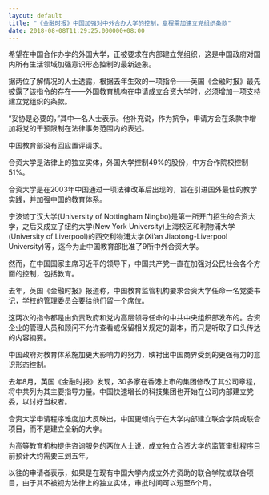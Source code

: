 ```yaml
---
layout: default
title: "《金融时报》中国加强对中外合办大学的控制，章程需加建立党组织条款"
date: 2018-08-08T11:29:25.000000+08:00
---
```


希望在中国合作办学的外国大学，正被要求在内部建立党组织，这是中国政府对国内所有生活领域加强意识形态控制的最新迹象。

据两位了解情况的人士透露，根据去年生效的一项指令——英国《金融时报》最先披露了该指令的存在——外国教育机构在申请成立合资大学时，必须增加一项支持建立党组织的条款。

“妥协是必要的，”其中一名人士表示。他补充说，作为抗争，申请方会在条款中增加将党的干预限制在法律事务范围内的表述。

中国教育部没有回应置评请求。

合资大学是法律上的独立实体，外国大学控制49%的股份，中方合作院校控制51%。

合资大学是在2003年中国通过一项法律改革后出现的，旨在引进国外最佳的教学实践，并加强中国的教育体系。

宁波诺丁汉大学(University of Nottingham Ningbo)是第一所开门招生的合资大学，之后又成立了纽约大学(New York University)上海校区和利物浦大学(University of Liverpool)的西交利物浦大学(Xi’an Jiaotong-Liverpool University)等，迄今为止中国教育部批准了9所中外合资大学。

然而，在中国国家主席习近平的领导下，中国共产党一直在加强对公民社会各个方面的控制，包括教育。

去年，英国《金融时报》报道称，中国教育监管机构要求合资大学任命一名党委书记，学校的管理委员会要给他们留一个席位。

这两次的指令都是由负责政府和党内高层领导任命的中共中央组织部发布的。合资企业的管理人员和顾问不允许查看或保留相关规定的副本，而只是听取了口头传达的内容摘要。

中国政府对教育体系施加更大影响力的努力，映衬出中国商界受到的更强有力的意识形态控制。

去年8月，英国《金融时报》发现，30多家在香港上市的集团修改了其公司章程，将中共列为其主要指导力量。中国快速增长的科技集团也开始在公司内部建立党委，以讨好当权者。

合资大学申请程序难度加大反映出，中国更倾向于在大学内部建立联合学院或联合项目，而不是建立全新的大学。

为高等教育机构提供咨询服务的两位人士说，成立独立合资大学的监管审批程序目前预计大约需要三到五年。

以往的申请者表示，如果是在现有中国大学内成立外方资助的联合学院或联合项目，由于其不被视为法律上的独立实体，审批时间可以短至6个月。

